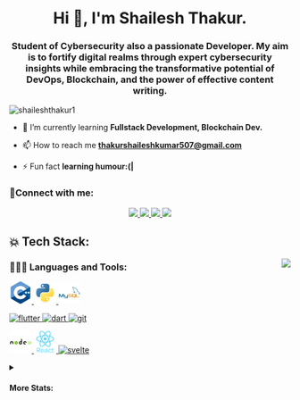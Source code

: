 <!-- ![MasterHead](https://firebasestorage.googleapis.com/v0/b/flexi-coding.appspot.com/o/dempgi7-520f8d5f-63d4-4453-8822-dbc149ae27f8.gif?alt=media&token=91c0c7b2-93c3-4029-b011-1a8703c5730d) -->
<!--<div id="header" align="center"> -->

  
<!-- <img src="https://camo.githubusercontent.com/5ddf73ad3a205111cf8c686f687fc216c2946a75005718c8da5b837ad9de78c9/68747470733a2f2f7468756d62732e6766796361742e636f6d2f4576696c4e657874446576696c666973682d736d616c6c2e676966](https://img.freepik.com/free-vector/technology-binary-code-digital-data-transfer-background_1017-30364.jpg?w=1060&t=st=1695547052~exp=1695547652~hmac=d4a9070927ac6af82708a7083874406461e6385f44e92cd6c524c93569944d18" width="350" height="350"/>
</div> -->

<!---GIF--->
<!-- <p  align="center">
<img src="https://user-images.githubusercontent.com/73097560/115834477-dbab4500-a447-11eb-908a-139a6edaec5c.gif">             
<br> -->

<h1 align="center">Hi 👋, I'm Shailesh Thakur.</h1>

<h3 align="center">Student of Cybersecurity also a passionate Developer. My aim is to fortify digital realms through expert cybersecurity insights while embracing the transformative potential of DevOps, Blockchain, and the power of effective content writing.</h3>

<!---Profile Views---> 

<p align="left"> <img src="https://komarev.com/ghpvc/?username=shaileshthakur1&label=Profile%20views&color=0e75b6&style=flat" alt="shaileshthakur1" /> </p>

<!--<p align="left"> <a href="https://github.com/ryo-ma/github-profile-trophy"><img src="https://github-profile-trophy.vercel.app/?username=shaileshthakur1" alt="shaileshthakur1" /></a> </p> -->

 <!-- 🔭 I’m currently working on **Neucron Swipe Widget & Mobile Hardware Wallet.** -->

- 🌱 I’m currently learning **Fullstack Development, Blockchain Dev.**

 <!-- 👯 I’m looking to collaborate on **Web & Blockchain based Development** -->

 <!-- 📝 I regularly write articles on [https://hashnode.com/@shaileshthakur1](https://hashnode.com/@shaileshthakur1 -->

 <!-- 💬 Ask me about **html,css,js,cybersecurity.** -->

- 📫 How to reach me **thakurshaileshkumar507@gmail.com**

- ⚡ Fun fact **learning humour:(|**



<h3 align="left">🚀Connect with me:</h3>


<p align="center">
	<a href="https://www.linkedin.com/in/shailesh-kumar-thakur-991316205/">
		<img src="https://img.shields.io/badge/LinkedIn-0077B5?style=for-the-badge&logo=linkedin&logoColor=white" />
  </a>
  <a href="mailto:thakurshaileshkumar507@gmail.com">
		<img src="https://img.shields.io/badge/Gmail-D14836?style=for-the-badge&logo=gmail&logoColor=white" />
	</a>
	
 <!-- <a href="https://twitter.com/shylesstwts"">
		<img src="https://img.shields.io/badge/Twitter-00acee?style=for-the-badge&logo=twitter&logoColor=white" />
	</a> --!>
	
<a href="https://instagram.com/_iamshyless_/">
<img src="https://img.shields.io/badge/Instagram-%23E4405F.svg?style=for-the-badge&logo=Instagram&logoColor=white" />
</a>
	<a href="https://medium.com/@thakurshaileshkumar507">
		<img src="https://img.shields.io/badge/Medium-12100E?style=for-the-badge&logo=medium&logoColor=white" />
	</a>      
</p>

<!---Tools--->

## 💥 Tech Stack:
<img align="right" src="https://wakatime.com/share/@shaileshthakur1/6dc04d41-e23a-4094-bd1a-6926553b59e0.svg" height="300px">

<!--### 🧑🏻‍💻 Languages: -->

<h3 align="left">🧑🏻‍💻 Languages and Tools:</h3>
<p align="left"> 

<a href="https://www.w3schools.com/cpp/" target="_blank" rel="noreferrer"> <img src="https://raw.githubusercontent.com/devicons/devicon/master/icons/cplusplus/cplusplus-original.svg" alt="cplusplus" width="40" height="40"/> </a>  <a href="https://www.python.org" target="_blank" rel="noreferrer"> <img src="https://raw.githubusercontent.com/devicons/devicon/master/icons/python/python-original.svg" alt="python" width="40" height="40"/> </a> <a href="https://www.mysql.com/" target="_blank" rel="noreferrer"> <img src="https://raw.githubusercontent.com/devicons/devicon/master/icons/mysql/mysql-original-wordmark.svg" alt="mysql" width="40" height="40"/> </a>

<a href="https://flutter.dev" target="_blank" rel="noreferrer"> <img src="https://www.vectorlogo.zone/logos/flutterio/flutterio-icon.svg" alt="flutter" width="40" height="40"/> </a> <a href="https://dart.dev/" target="_blank" rel="noreferrer"> <img src="https://www.vectorlogo.zone/logos/dartlang/dartlang-icon.svg" alt="dart" width="40" height="40" />
<a href="https://git-scm.com/" target="_blank" rel="noreferrer"> <img src="https://www.vectorlogo.zone/logos/git-scm/git-scm-icon.svg" alt="git" width="40" height="40"/> </a> 

<a href="https://nodejs.org" target="_blank" rel="noreferrer"> <img src="https://raw.githubusercontent.com/devicons/devicon/master/icons/nodejs/nodejs-original-wordmark.svg" alt="nodejs" width="40" height="40"/> </a>
 <a href="https://reactjs.org/" target="_blank" rel="noreferrer"> <img src="https://raw.githubusercontent.com/devicons/devicon/master/icons/react/react-original-wordmark.svg" alt="react" width="40" height="40"/> </a>
 <a href="https://svelte.dev" target="_blank" rel="noreferrer"> <img src="https://upload.wikimedia.org/wikipedia/commons/1/1b/Svelte_Logo.svg" alt="svelte" width="40" height="40"/> </a> 
 </p>


 <details>
    <summary><h4>More Stats:</h4></summary>
    <p>
        <a href="https://github.com/shaileshthakur1">
        <img src="https://github-readme-stats.vercel.app/api?username=shaileshthakur1&show_icons=true&count_private=true&theme=dark" width="400">
        </a>
    </P>
    <p>
        <a href="https://github.com/shaileshthakur1">
        <img src="https://github-readme-streak-stats.herokuapp.com/?user=shaileshthakur1&theme=dark" width="400">
        </a>
    </P>
    <p>
        <a href="https://github.com/shaileshthakur1">
        <img src="https://github-readme-stats.vercel.app/api/top-langs/?username=shaileshthakur1&layout=compact&langs_count=10&theme=dark" width="400">
        </a>
    </p>
</details>





<!-- <p><img align="center" src="https://github-readme-stats.vercel.app/api/top-langs?username=shaileshthakur1&show_icons=true&locale=en&layout=compact" alt="shaileshthakur1" /></p>

<p><img align="center" src="https://github-readme-streak-stats.herokuapp.com/?user=shaileshthakur1&" alt="shaileshthakur1" /></p> -->


